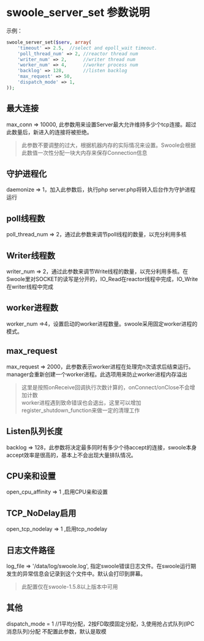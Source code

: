 swoole_server_set 参数说明
===========

示例：
```php
swoole_server_set($serv, array(
    'timeout' => 2.5,  //select and epoll_wait timeout. 
    'poll_thread_num' => 2, //reactor thread num
    'writer_num' => 2,      //writer thread num
    'worker_num' => 4,      //worker process num
    'backlog' => 128,       //listen backlog
    'max_request' => 50,
    'dispatch_mode' => 1, 
));
```

最大连接
-----
max_conn => 10000, 此参数用来设置Server最大允许维持多少个tcp连接。超过此数量后，新进入的连接将被拒绝。  

> 此参数不要调整的过大，根据机器内存的实际情况来设置。Swoole会根据此数值一次性分配一块大内存来保存Connection信息

守护进程化
-----
daemonize => 1，加入此参数后，执行php server.php将转入后台作为守护进程运行

poll线程数
-----
poll_thread_num => 2，通过此参数来调节poll线程的数量，以充分利用多核

Writer线程数
-----
writer_num => 2，通过此参数来调节Write线程的数量，以充分利用多核。在Swoole里对SOCKET的读写是分开的，IO_Read在reactor线程中完成，IO_Write在writer线程中完成

worker进程数
-----
worker_num =>4，设置启动的worker进程数量。swoole采用固定worker进程的模式。

max_request
-----
max_request => 2000，此参数表示worker进程在处理完n次请求后结束运行。manager会重新创建一个worker进程。此选项用来防止worker进程内存溢出
> 这里是按照onReceive回调执行次数计算的，onConnect/onClose不会增加计数  
> worker进程遇到致命错误也会退出，这里可以增加register_shutdown_function来做一定的清理工作  

Listen队列长度
-----
backlog => 128，此参数将决定最多同时有多少个待accept的连接，swoole本身accept效率是很高的，基本上不会出现大量排队情况。

CPU亲和设置
-----
open_cpu_affinity => 1 ,启用CPU亲和设置

TCP_NoDelay启用
-----
open_tcp_nodelay  => 1 ,启用tcp_nodelay

日志文件路径
-----
log_file => '/data/log/swoole.log', 指定swoole错误日志文件。在swoole运行期发生的异常信息会记录到这个文件中。默认会打印到屏幕。
> 此配置仅在swoole-1.5.8以上版本中可用

其他
-----
dispatch_mode  = 1 //1平均分配，2按FD取摸固定分配，3,使用抢占式队列(IPC消息队列)分配 不配置此参数，默认是取模

